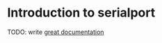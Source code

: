 # Introduction to serialport

TODO: write [great documentation](http://jacobian.org/writing/great-documentation/what-to-write/)
